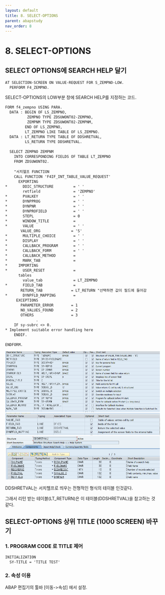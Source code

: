 ```yaml
---
layout: default
title: 8. SELECT-OPTIONS
parent: abapstudy
nav_order: 8
---
```

# 8. SELECT-OPTIONS

## SELECT OPTIONS에 SEARCH HELP 달기

```abap
AT SELECTION-SCREEN ON VALUE-REQUEST FOR S_ZEMPNO-LOW.
  PERFORM F4_ZEMPNO.
```
SELECT-OPTIONS의 LOW부분 창에 SEARCH HELP를 지정하는 코드.

```abap
FORM f4_zempno USING PARA.
  DATA : BEGIN OF LS_ZEMPNO,
          ZEMPNO TYPE ZDSUWONT02-ZEMPNO,
          ZEMPNM TYPE ZDSUWONT02-ZEMPNM,
         END OF LS_ZEMPNO,
         LT_ZEMPNO LIKE TABLE OF LS_ZEMPNO.
  DATA : LT_RETURN TYPE TABLE OF DDSHRETVAL,
         LS_RETURN TYPE DDSHRETVAL.
         
  SELECT ZEMPNO ZEMPNM
    INTO CORRESPONDING FIELDS OF TABLE LT_ZEMPNO
    FROM ZDSUWONT02.
    
    "서치헬프 FUNCTION
    CALL FUNCTION 'F4IF_INT_TABLE_VALUE_REQUEST'
      EXPORTING
*       DDIC_STRUCTURE         = ' '
        retfield               = 'ZEMPNO'
*       PVALKEY                = ' '
*       DYNPPROG               = ' '
*       DYNPNR                 = ' '
*       DYNPROFIELD            = ' '
*       STEPL                  = 0
*       WINDOW_TITLE           =
*       VALUE                  = ' '
       VALUE_ORG              = 'S'
*       MULTIPLE_CHOICE        = ' '
*       DISPLAY                = ' '
*       CALLBACK_PROGRAM       = ' '
*       CALLBACK_FORM          = ' '
*       CALLBACK_METHOD        =
*       MARK_TAB               =
*     IMPORTING
*       USER_RESET             =
      tables
        value_tab              = LT_ZEMPNO
*       FIELD_TAB              =
       RETURN_TAB             = LT_RETURN "선택하면 값이 필드에 들어감
*       DYNPFLD_MAPPING        =
     EXCEPTIONS
       PARAMETER_ERROR        = 1
       NO_VALUES_FOUND        = 2
       OTHERS                 = 3
              .
    IF sy-subrc <> 0.
* Implement suitable error handling here
    ENDIF.

ENDFORM.
```

![Untitled](./abapstudy_img/abapstudy_7.png)
![Untitled](./abapstudy_img/abapstudy_8.png)
![Untitled](./abapstudy_img/abapstudy_9.png)

DDSHRETVAL는 서치헬프로 띄우는 전형적인 형식의 테이블 인것같다.

그래서 리턴 받는 테이블(LT_RETURN)은 이 테이블(DDSHRETVAL)을 참고하는 것 같다.

## SELECT-OPTIONS 상위 TITLE (1000 SCREEN) 바꾸기

### 1. PROGRAM CODE 로 TITLE 제어

```abap
INITIALIZATION
  SY-TITLE = 'TITLE TEST'
```

### 2. 속성 이용

ABAP 편집기의 툴바 [이동->속성] 에서 설정.
